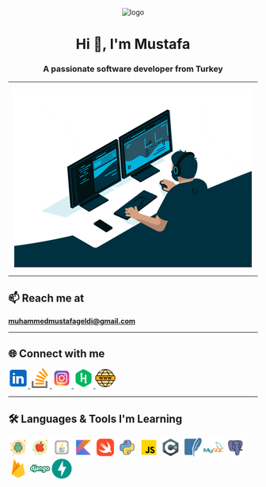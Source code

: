 <p align="center">
  <img src="https://github.com/muhammedmustafageldi/My-ScreenShots-Files/blob/main/Screnshots/orange_banner.png" alt="logo"/>
</p>

<h1 align="center">Hi 👋, I'm Mustafa</h1>
<h3 align="center">A passionate software developer from Turkey</h3>

---

<p align="center">
  <img src="https://github.com/muhammedmustafageldi/My-Github-Files/blob/main/anims/coding-work.gif" alt="Coding"/>
</p>

---

## 📫 Reach me at  
**[muhammedmustafageldi@gmail.com](mailto:muhammedmustafageldi@gmail.com)**

---

## 🌐 Connect with me  

<p align="left">
  <a href="https://linkedin.com/in/muhammedmustafageldi">
    <img src="https://github.com/muhammedmustafageldi/My-Github-Files/blob/main/icons/linkedin.png" alt="LinkedIn" width="40"/>
  </a>
  <a href="https://stackoverflow.com/users/17855665">
    <img src="https://github.com/muhammedmustafageldi/My-Github-Files/blob/main/icons/stack-overflow.png" alt="Stack Overflow" width="40"/>
  </a>
  <a href="https://instagram.com/yeuxmavie">
    <img src="https://github.com/muhammedmustafageldi/My-Github-Files/blob/main/icons/instagram.png" alt="Instagram" width="40"/>
  </a>
  <a href="https://www.hackerrank.com/swankydata9">
    <img src="https://github.com/muhammedmustafageldi/My-Github-Files/blob/main/icons/hackerrank.png" alt="HackerRank" width="40"/>
  </a>
  <a href="https://muhammedmustafageldi.com/">
    <img src="https://github.com/muhammedmustafageldi/My-Github-Files/blob/main/icons/web-site.png" alt="Website" width="40"/>
  </a>
</p>

---

## 🛠️ Languages & Tools I'm Learning  
<p align="left">
  <img src="https://github.com/muhammedmustafageldi/My-Github-Files/blob/main/icons/android.png" alt="Android" width="40"/>
  <img src="https://github.com/muhammedmustafageldi/My-Github-Files/blob/main/icons/ios.png" alt="iOS" width="40"/>
  <img src="https://github.com/muhammedmustafageldi/My-Github-Files/blob/main/icons/java.png" alt="Java" width="40"/>
  <img src="https://github.com/muhammedmustafageldi/My-Github-Files/blob/main/icons/kotlin.png" alt="Kotlin" width="40"/>
  <img src="https://github.com/muhammedmustafageldi/My-Github-Files/blob/main/icons/swift.png" alt="Swift" width="40"/>
  <img src="https://github.com/muhammedmustafageldi/My-Github-Files/blob/main/icons/python.png" alt="Python" width="40"/>
  <img src="https://github.com/muhammedmustafageldi/My-Github-Files/blob/main/icons/javascript.png" alt="JavaScript" width="40"/>
  <img src="https://github.com/muhammedmustafageldi/My-Github-Files/blob/main/icons/c%23.png" alt="C#" width="40"/>
  <img src="https://github.com/muhammedmustafageldi/My-Github-Files/blob/main/icons/sqlite.png" alt="SQLite" width="40"/>
  <img src="https://github.com/muhammedmustafageldi/My-Github-Files/blob/main/icons/my_sql.png" alt="MySQL" width="40"/>
  <img src="https://github.com/muhammedmustafageldi/My-Github-Files/blob/main/icons/postgresql.png" alt="PostgreSQL" width="40"/>
  <img src="https://github.com/muhammedmustafageldi/My-Github-Files/blob/main/icons/firebase.png" alt="Firebase" width="40"/>
  <img src="https://github.com/muhammedmustafageldi/My-Github-Files/blob/main/icons/django.png" alt="Django" width="40"/>
  <img src="https://github.com/muhammedmustafageldi/My-Github-Files/blob/main/icons/FastAPI.png" alt="FastAPI" width="40"/>
</p>
